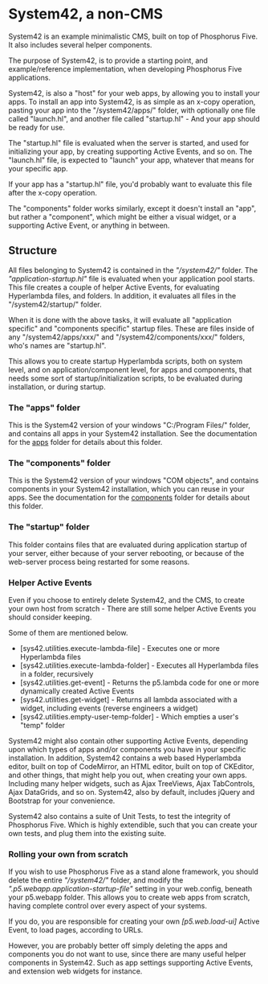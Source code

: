 System42, a non-CMS
========

System42 is an example minimalistic CMS, built on top of Phosphorus Five. It also includes 
several helper components.

The purpose of System42, is to provide a starting point, and example/reference implementation,
when developing Phosphorus Five applications.

System42, is also a "host" for your web apps, by allowing you to install your apps.
To install an app into System42, is as simple as an x-copy operation, pasting your app 
into the "/system42/apps/" folder, with optionally one file called "launch.hl",
and another file called "startup.hl" - And your app should be ready for use.

The "startup.hl" file is evaluated when the server is started, and used for initializing
your app, by creating supporting Active Events, and so on. The "launch.hl" file,
is expected to "launch" your app, whatever that means for your specific app.

If your app has a "startup.hl" file, you'd probably want to evaluate this file after the x-copy
operation.

The "components" folder works similarly, except it doesn't install an "app", but rather a "component", which
might be either a visual widget, or a supporting Active Event, or anything in between.

## Structure

All files belonging to System42 is contained in the _"/system42/"_ folder. The _"application-startup.hl"_ 
file is evaluated when your application pool starts. This file creates a couple of helper Active Events, 
for evaluating Hyperlambda files, and folders. In addition, it evaluates all files in the "/system42/startup/" folder.

When it is done with the above tasks, it will evaluate all "application specific" and "components specific"
startup files. These are files inside of any "/system42/apps/xxx/" and "/system42/components/xxx/" folders, 
who's names are "startup.hl".

This allows you to create startup Hyperlambda scripts, both on system level, and on application/component level, 
for apps and components, that needs some sort of startup/initialization scripts, to be evaluated during installation,
or during startup.

### The "apps" folder

This is the System42 version of your windows "C:/Program Files/" folder, and contains 
all apps in your System42 installation. See the documentation for the [apps](apps/)
folder for details about this folder.

### The "components" folder

This is the System42 version of your windows "COM objects", and contains components in your System42 installation, 
which you can reuse in your apps. See the documentation for the [components](components/) folder for details about this folder.

### The "startup" folder

This folder contains files that are evaluated during application startup of your server, either because of your 
server rebooting, or because of the web-server process being restarted for some reasons.

### Helper Active Events

Even if you choose to entirely delete System42, and the CMS, to create your own host from scratch - There are still some helper 
Active Events you should consider keeping.

Some of them are mentioned below.

* [sys42.utilities.execute-lambda-file] - Executes one or more Hyperlambda files
* [sys42.utilities.execute-lambda-folder] - Executes all Hyperlambda files in a folder, recursively
* [sys42.utilities.get-event] - Returns the p5.lambda code for one or more dynamically created Active Events
* [sys42.utilities.get-widget] - Returns all lambda associated with a widget, including events (reverse engineers a widget)
* [sys42.utilities.empty-user-temp-folder] - Which empties a user's "temp" folder

System42 might also contain other supporting Active Events, depending upon which types of apps and/or components you have in your specific
installation. In addition, System42 contains a web based Hyperlambda editor, built on top of CodeMirror, an HTML editor,
built on top of CKEditor, and other things, that might help you out, when creating your own apps. Including many helper widgets, such
as Ajax TreeViews, Ajax TabControls, Ajax DataGrids, and so on. System42, also by default, includes jQuery and Bootstrap for your
convenience.

System42 also contains a suite of Unit Tests, to test the integrity of Phosphorus Five. Which is highly extendible, such that you can 
create your own tests, and plug them into the existing suite.

### Rolling your own from scratch

If you wish to use Phosphorus Five as a stand alone framework, you should delete the entire _"/system42/"_ folder, 
and modify the _".p5.webapp.application-startup-file"_ setting in your web.config, beneath your p5.webapp folder. 
This allows you to create web apps from scratch, having complete control over every aspect of your systems.

If you do, you are responsible for creating your own *[p5.web.load-ui]* Active Event, to load pages, according to URLs.

However, you are probably better off simply deleting the apps and components you do not want to use, since 
there are many useful helper components in System42. Such as app settings supporting Active Events, and extension web widgets for instance.



